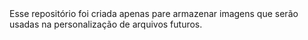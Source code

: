 <DOCTYPE HTML>
<html lang ="pt-br">
	<head>
		<meta charset= "UTF-8">
	</head>
	<body>
		Esse repositório foi criada apenas pare armazenar imagens que serão usadas na personalização de arquivos futuros. 
     
		
		
		
</body>
</html>
